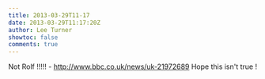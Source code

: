 ```yaml
---
title: 2013-03-29T11-17
date: 2013-03-29T11:17:20Z
author: Lee Turner
showtoc: false
comments: true
---
```


Not Rolf !!!!! - http://www.bbc.co.uk/news/uk-21972689 Hope this isn't true !

